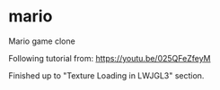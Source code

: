 # mario
Mario game clone

Following tutorial from:
https://youtu.be/025QFeZfeyM

Finished up to "Texture Loading in LWJGL3" section.
